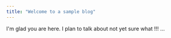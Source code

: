 ```yaml
---
title: "Welcome to a sample blog"
---
```


I'm glad you are here. I plan to talk about not yet sure what !!! ...
